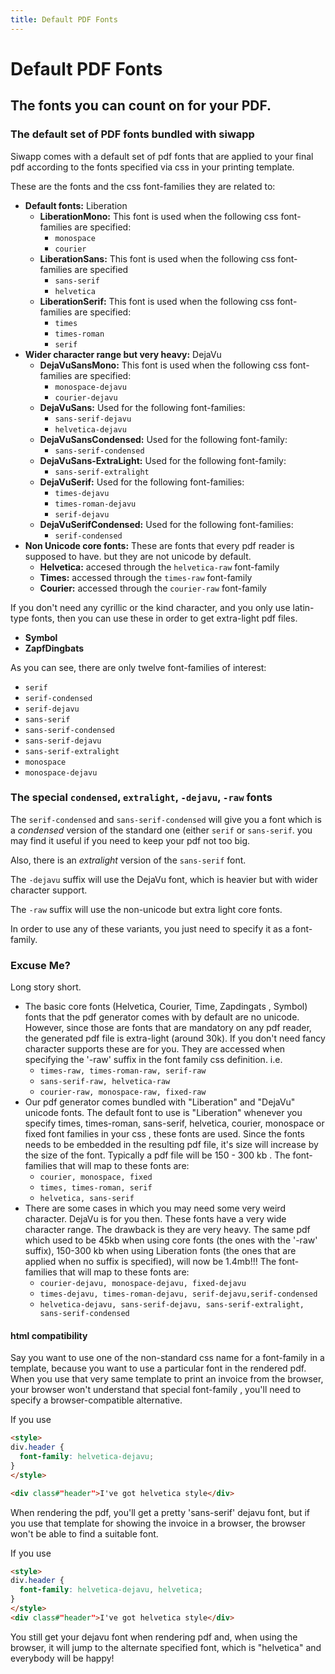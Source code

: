 ```yaml
---
title: Default PDF Fonts
---
```

# Default PDF Fonts

## The fonts you can count on for your PDF.

### The default set of PDF fonts bundled with siwapp

Siwapp comes with a default set of pdf fonts that are applied to your final pdf according to the fonts specified via css in your printing template.

These are the fonts and the css font-families they are related to:

  - __Default fonts:__ Liberation
    - __LiberationMono:__ This font is used when the following css font-families are specified:
      - `monospace`
      - `courier`
    - __LiberationSans:__ This font is used when the following css font-families are specified
      - `sans-serif`
      - `helvetica`
    - __LiberationSerif:__ This font is used when the following css font-families are specified:
      - `times`
      - `times-roman`
      - `serif`
  - __Wider character range but very heavy:__ DejaVu
    - __DejaVuSansMono:__ This font is used when the following css font-families are specified:
      - `monospace-dejavu`
      - `courier-dejavu`
    - __DejaVuSans:__ Used for the following font-families:
      - `sans-serif-dejavu`
      - `helvetica-dejavu`
    - __DejaVuSansCondensed:__ Used for the following font-family:
      - `sans-serif-condensed`
    - __DejaVuSans-ExtraLight:__ Used for the following font-family:
      - `sans-serif-extralight`
    - __DejaVuSerif:__ Used for the following font-families:
      - `times-dejavu`
      - `times-roman-dejavu`
      - `serif-dejavu`
    - __DejaVuSerifCondensed:__ Used for the following font-families:
      - `serif-condensed`
- __Non Unicode core fonts:__
These are fonts that every pdf reader is supposed to have. but they are not unicode by default.
    - __Helvetica:__ accesed through the `helvetica-raw` font-family
    - __Times:__ accessed through the `times-raw` font-family
    - __Courier:__ accessed through the `courier-raw` font-family

If you don't need any cyrillic or the kind character, and you only use latin-type fonts, then you can use these in order to get extra-light pdf files.

- __Symbol__
- __ZapfDingbats__

As you can see, there are only twelve font-families of interest:

  - `serif`
  - `serif-condensed`
  - `serif-dejavu`
  - `sans-serif`
  - `sans-serif-condensed`
  - `sans-serif-dejavu`
  - `sans-serif-extralight`
  - `monospace`
  - `monospace-dejavu`

### The special `condensed`, `extralight`, `-dejavu`, `-raw` fonts

The `serif-condensed` and `sans-serif-condensed` will give you a font which is a _condensed_ version of the standard one (either `serif` or `sans-serif`. you may find it useful if you need to keep your pdf not too big.

Also, there is an _extralight_ version of the `sans-serif` font.

The `-dejavu` suffix will use the DejaVu font, which is heavier but with wider character support.

The `-raw` suffix will use the non-unicode but extra light core fonts.

In order to use any of these variants, you just need to specify it as a font-family.


### Excuse Me?

Long story short.

- The basic core fonts (Helvetica, Courier, Time, Zapdingats , Symbol) fonts that the pdf generator comes with by default are no unicode. However, since those are fonts that are mandatory on any pdf reader, the generated pdf file is extra-light (around 30k). If you don't need fancy character supports these are for you. They are accessed when specifying the '-raw' suffix in the font family css definition. i.e.
    - `times-raw, times-roman-raw, serif-raw`
    - `sans-serif-raw, helvetica-raw`
    - `courier-raw, monospace-raw, fixed-raw`
- Our pdf generator comes bundled with "Liberation" and "DejaVu" unicode fonts. The default font to use is "Liberation" whenever you specify times, times-roman, sans-serif, helvetica, courier, monospace or fixed font families in your css , these fonts are used. Since the fonts needs to be embedded in the resulting pdf file, it's size will increase by the size of the font. Typically a pdf file will be 150 - 300 kb . The font-families that will map to these fonts are:
    - `courier, monospace, fixed`
    - `times, times-roman, serif`
    - `helvetica, sans-serif`
- There are some cases in which you may need some very weird character. DejaVu is for you then. These fonts have a very wide character range. The drawback is they are very heavy. The same pdf which used to be 45kb when using core fonts (the ones with the '-raw' suffix), 150-300 kb when using Liberation fonts (the ones that are applied when no suffix is specified), will now be 1.4mb!!! The font-families that will map to these fonts are:
    - `courier-dejavu, monospace-dejavu, fixed-dejavu`
    - `times-dejavu, times-roman-dejavu, serif-dejavu,serif-condensed`
    - `helvetica-dejavu, sans-serif-dejavu, sans-serif-extralight, sans-serif-condensed`

#### html compatibility

Say you want to use one of the  non-standard css name for a font-family in a template, because you want to use a particular font in the rendered pdf. When you use that very same template to print an invoice from the browser, your browser won't understand that special font-family , you'll need to specify a browser-compatible alternative.

If you use

```html
<style>
div.header {
  font-family: helvetica-dejavu;
}
</style>

<div class#"header">I've got helvetica style</div>
```

When rendering the pdf, you'll get a pretty 'sans-serif' dejavu font, but if you use that template for showing the invoice in a browser, the browser won't be able to find a suitable font.

If you use

```html
<style>
div.header {
  font-family: helvetica-dejavu, helvetica;
}
</style>
<div class#"header">I've got helvetica style</div>
```

You still get your dejavu font when rendering pdf and, when using the browser, it will jump to the alternate specified font, which is "helvetica" and everybody will be happy!
